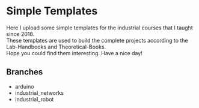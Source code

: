 # Simple Templates
Here I upload some simple templates for the industrial courses that I taught since 2018.<br />
These templates are used to build the complete projects according to the Lab-Handbooks and Theoretical-Books.<br />
Hope you could find them interesting. Have a nice day!<br />
## Branches<br /> 
- arduino
- industrial_networks
- industrial_robot
